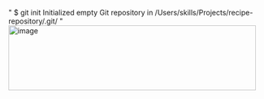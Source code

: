 "
$ git init
Initialized empty Git repository in /Users/skills/Projects/recipe-repository/.git/
"
<img width="487" height="128" alt="image" src="https://github.com/user-attachments/assets/e0109319-59d5-45f3-bd40-567d22182a75" />
